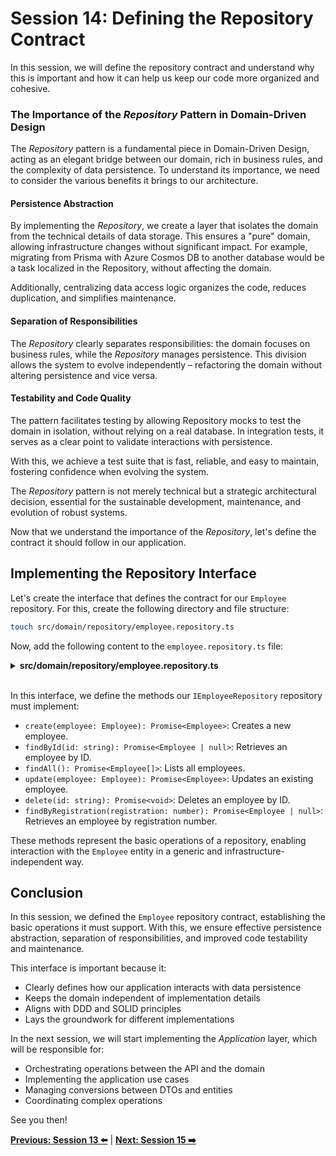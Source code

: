 # Session 14: Defining the Repository Contract

In this session, we will define the repository contract and understand why this is important and how it can help us keep our code more organized and cohesive.

### The Importance of the _Repository_ Pattern in Domain-Driven Design

The _Repository_ pattern is a fundamental piece in Domain-Driven Design, acting as an elegant bridge between our domain, rich in business rules, and the complexity of data persistence. To understand its importance, we need to consider the various benefits it brings to our architecture.

#### Persistence Abstraction

By implementing the _Repository_, we create a layer that isolates the domain from the technical details of data storage. This ensures a "pure" domain, allowing infrastructure changes without significant impact. For example, migrating from Prisma with Azure Cosmos DB to another database would be a task localized in the Repository, without affecting the domain.

Additionally, centralizing data access logic organizes the code, reduces duplication, and simplifies maintenance.

#### Separation of Responsibilities

The _Repository_ clearly separates responsibilities: the domain focuses on business rules, while the _Repository_ manages persistence. This division allows the system to evolve independently – refactoring the domain without altering persistence and vice versa.

#### Testability and Code Quality

The pattern facilitates testing by allowing Repository mocks to test the domain in isolation, without relying on a real database. In integration tests, it serves as a clear point to validate interactions with persistence.

With this, we achieve a test suite that is fast, reliable, and easy to maintain, fostering confidence when evolving the system.

The _Repository_ pattern is not merely technical but a strategic architectural decision, essential for the sustainable development, maintenance, and evolution of robust systems.

Now that we understand the importance of the _Repository_, let's define the contract it should follow in our application.

## Implementing the Repository Interface

Let's create the interface that defines the contract for our `Employee` repository. For this, create the following directory and file structure:

```bash
touch src/domain/repository/employee.repository.ts
```

Now, add the following content to the `employee.repository.ts` file:

<details><summary><b>src/domain/repository/employee.repository.ts</b></summary>

```typescript
import Employee from "../entities/employee.entity";

export default interface IEmployeeRepository {
  create(employee: Employee): Promise<Employee>;
  findById(id: string): Promise<Employee | null>;
  findAll(): Promise<Employee[]>;
  update(employee: Employee): Promise<Employee>;
  delete(id: string): Promise<void>;

  findByRegistration(registration: number): Promise<Employee | null>;
}
```
</details>
</br>

In this interface, we define the methods our `IEmployeeRepository` repository must implement:

- `create(employee: Employee): Promise<Employee>`: Creates a new employee.
- `findById(id: string): Promise<Employee | null>`: Retrieves an employee by ID.
- `findAll(): Promise<Employee[]>`: Lists all employees.
- `update(employee: Employee): Promise<Employee>`: Updates an existing employee.
- `delete(id: string): Promise<void>`: Deletes an employee by ID.
- `findByRegistration(registration: number): Promise<Employee | null>`: Retrieves an employee by registration number.

These methods represent the basic operations of a repository, enabling interaction with the `Employee` entity in a generic and infrastructure-independent way.

## Conclusion

In this session, we defined the `Employee` repository contract, establishing the basic operations it must support. With this, we ensure effective persistence abstraction, separation of responsibilities, and improved code testability and maintenance.

This interface is important because it:

- Clearly defines how our application interacts with data persistence
- Keeps the domain independent of implementation details
- Aligns with DDD and SOLID principles
- Lays the groundwork for different implementations

In the next session, we will start implementing the _Application_ layer, which will be responsible for:

- Orchestrating operations between the API and the domain
- Implementing the application use cases
- Managing conversions between DTOs and entities
- Coordinating complex operations

See you then!

**[Previous: Session 13 ⬅️](13-session.md)** | **[Next: Session 15 ➡️](15-session.md)**
